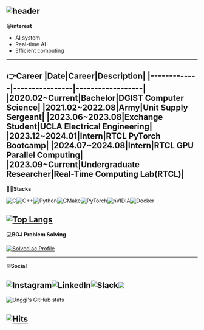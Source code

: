 ![header](https://capsule-render.vercel.app/api?type=cylinder&color=random&height=600&section=header&text=Welcome!-nl-Ung%20Gi%20Lee's%20Github&decs=%20&fontSize=90&animation=blinking)
---
😁**interest**
- AI system
- Real-time AI
- Efficient computing
---
👉**Career**
|Date|Career|Description|
|-------------|----------------|------------------|
|2020.02~Current|Bachelor|DGIST Computer Science|
|2021.02~2022.08|Army|Unit Supply Sergeant|
|2023.06~2023.08|Exchange Student|UCLA Electrical Engineering|
|2023.12~2024.01|Intern|RTCL PyTorch Bootcamp|
|2024.07~2024.08|Intern|RTCL GPU Parallel Computing|
|2023.09~Current|Undergraduate Researcher|Real-Time Computing Lab(RTCL)|
---

👨‍💻**Stacks**

![C](https://img.shields.io/badge/c-%2300599C.svg?style=for-the-badge&logo=c&logoColor=white)![C++](https://img.shields.io/badge/c++-%2300599C.svg?style=for-the-badge&logo=c%2B%2B&logoColor=white)![Python](https://img.shields.io/badge/python-3670A0?style=for-the-badge&logo=python&logoColor=ffdd54)![CMake](https://img.shields.io/badge/CMake-%23008FBA.svg?style=for-the-badge&logo=cmake&logoColor=white)![PyTorch](https://img.shields.io/badge/PyTorch-%23EE4C2C.svg?style=for-the-badge&logo=PyTorch&logoColor=white)![nVIDIA](https://img.shields.io/badge/cuda-000000.svg?style=for-the-badge&logo=nVIDIA&logoColor=green)![Docker](https://img.shields.io/badge/docker-%230db7ed.svg?style=for-the-badge&logo=docker&logoColor=white)

[![Top Langs](https://github-readme-stats.vercel.app/api/top-langs/?username=DGUnggi&layout=compact)](https://github.com/DGUnggi/github-readme-stats)
---

💻**BOJ Problem Solving**

[![Solved.ac Profile](http://mazassumnida.wtf/api/generate_badge?boj=logg72)](https://solved.ac/logg72)<br/>

---
✉**Social**

![Instagram](https://img.shields.io/badge/Instagram-%23E4405F.svg?style=for-the-badge&logo=Instagram&logoColor=white)![LinkedIn](https://img.shields.io/badge/linkedin-%230077B5.svg?style=for-the-badge&logo=linkedin&logoColor=white)![Slack](https://img.shields.io/badge/Slack-4A154B?style=for-the-badge&logo=slack&logoColor=white)<a href="https://velog.io/@logg72/posts"><img src="http://img.shields.io/badge/-Velog-20c997?style=flat&logo=v&logoColor=white&link=https://velog.io/@logg72/posts"/></a>
---


![Unggi's GitHub stats](https://github-readme-stats.vercel.app/api?username=DGUnggi&show_icons=true&theme=dark)

[![Hits](https://hits.seeyoufarm.com/api/count/incr/badge.svg?url=https%3A%2F%2Fgithub.com%2FDGUnggi&count_bg=%2379C83D&title_bg=%23555555&icon=&icon_color=%23E7E7E7&title=hits&edge_flat=false)](https://hits.seeyoufarm.com)
---
